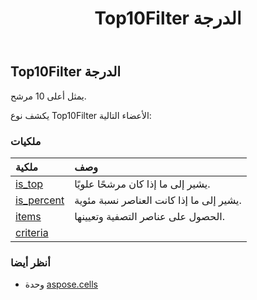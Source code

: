 ﻿---
title: Top10Filter الدرجة
second_title: Aspose.Cells for Python via .NET API المراجع
description:
type: docs
weight: 1490
url: /ar/python-net/aspose.cells/top10filter/
is_root: false
---
##  Top10Filter الدرجة
يمثل أعلى 10 مرشح.



يكشف نوع Top10Filter الأعضاء التالية:

###  ملكيات
| ملكية| وصف|
| :- | :- |
| [is_top](/cells/ar/python-net/aspose.cells/top10filter/is_top) | يشير إلى ما إذا كان مرشحًا علويًا.|
| [is_percent](/cells/ar/python-net/aspose.cells/top10filter/is_percent) | يشير إلى ما إذا كانت العناصر نسبة مئوية.|
| [items](/cells/ar/python-net/aspose.cells/top10filter/items) | الحصول على عناصر التصفية وتعيينها.|
| [criteria](/cells/ar/python-net/aspose.cells/top10filter/criteria) |  |



###  أنظر أيضا
* وحدة [aspose.cells](..)
